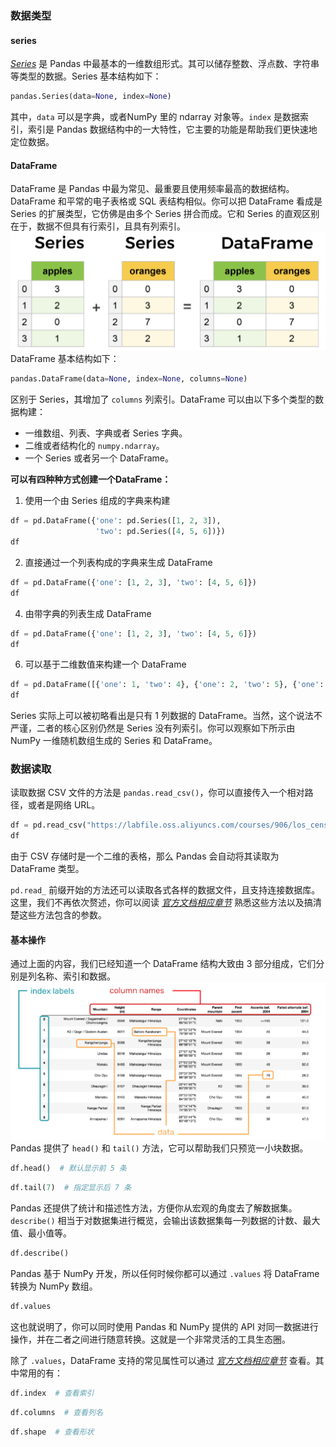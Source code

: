 ### 数据类型
#### series

[_Series_](https://pandas.pydata.org/pandas-docs/stable/reference/api/pandas.Series.html) 是 Pandas 中最基本的一维数组形式。其可以储存整数、浮点数、字符串等类型的数据。Series 基本结构如下：

```python
pandas.Series(data=None, index=None)
```

其中，`data` 可以是字典，或者NumPy 里的 ndarray 对象等。`index` 是数据索引，索引是 Pandas 数据结构中的一大特性，它主要的功能是帮助我们更快速地定位数据。

#### DataFrame

DataFrame 是 Pandas 中最为常见、最重要且使用频率最高的数据结构。DataFrame 和平常的电子表格或 SQL 表结构相似。你可以把 DataFrame 看成是 Series 的扩展类型，它仿佛是由多个 Series 拼合而成。它和 Series 的直观区别在于，数据不但具有行索引，且具有列索引。
![DataFrame示意图](/imgs/2024-05-07/fciX7Tk6GqSC2mY5.png)
DataFrame 基本结构如下：

```python
pandas.DataFrame(data=None, index=None, columns=None)
```

区别于 Series，其增加了 `columns` 列索引。DataFrame 可以由以下多个类型的数据构建：

-   一维数组、列表、字典或者 Series 字典。
-   二维或者结构化的 `numpy.ndarray`。
-   一个 Series 或者另一个 DataFrame。

**可以有四种种方式创建一个DataFrame：**

 1. 使用一个由 Series 组成的字典来构建
```python
df = pd.DataFrame({'one': pd.Series([1, 2, 3]),
                   'two': pd.Series([4, 5, 6])})
df
```
 2. 直接通过一个列表构成的字典来生成 DataFrame
~~~python
df = pd.DataFrame({'one': [1, 2, 3], 'two': [4, 5, 6]})
df
~~~
 4. 由带字典的列表生成 DataFrame
~~~python
df = pd.DataFrame({'one': [1, 2, 3], 'two': [4, 5, 6]}) 
df
~~~
 6. 可以基于二维数值来构建一个 DataFrame
~~~python
df = pd.DataFrame([{'one': 1, 'two': 4}, {'one': 2, 'two': 5}, {'one': 3, 'two': 6}]) 
df
~~~

Series 实际上可以被初略看出是只有 1 列数据的 DataFrame。当然，这个说法不严谨，二者的核心区别仍然是 Series 没有列索引。你可以观察如下所示由 NumPy 一维随机数组生成的 Series 和 DataFrame。





### 数据读取
读取数据 CSV 文件的方法是 `pandas.read_csv()`，你可以直接传入一个相对路径，或者是网络 URL。

```python
df = pd.read_csv("https://labfile.oss.aliyuncs.com/courses/906/los_census.csv")
df
```

由于 CSV 存储时是一个二维的表格，那么 Pandas 会自动将其读取为 DataFrame 类型。

`pd.read_` 前缀开始的方法还可以读取各式各样的数据文件，且支持连接数据库。这里，我们不再依次赘述，你可以阅读 [_官方文档相应章节_](https://pandas.pydata.org/pandas-docs/stable/reference/io.html) 熟悉这些方法以及搞清楚这些方法包含的参数。


#### 基本操作

通过上面的内容，我们已经知道一个 DataFrame 结构大致由 3 部分组成，它们分别是列名称、索引和数据。
![输入图片说明](/imgs/2024-05-07/2IOH1eC0IgwMSCSj.png)
Pandas 提供了 `head()` 和 `tail()` 方法，它可以帮助我们只预览一小块数据。

```python
df.head()  # 默认显示前 5 条
```

```python
df.tail(7)  # 指定显示后 7 条
```

Pandas 还提供了统计和描述性方法，方便你从宏观的角度去了解数据集。`describe()` 相当于对数据集进行概览，会输出该数据集每一列数据的计数、最大值、最小值等。

```python
df.describe()
```

Pandas 基于 NumPy 开发，所以任何时候你都可以通过 `.values` 将 DataFrame 转换为 NumPy 数组。

```python
df.values
```

这也就说明了，你可以同时使用 Pandas 和 NumPy 提供的 API 对同一数据进行操作，并在二者之间进行随意转换。这就是一个非常灵活的工具生态圈。

除了 `.values`，DataFrame 支持的常见属性可以通过 [_官方文档相应章节_](https://pandas.pydata.org/pandas-docs/stable/reference/frame.html#attributes-and-underlying-data) 查看。其中常用的有：

```python
df.index  # 查看索引
```

```python
df.columns  # 查看列名
```

```python
df.shape  # 查看形状
```
<!--stackedit_data:
eyJoaXN0b3J5IjpbLTE2MDMyNDY0ODAsNDk3ODE4ODEwXX0=
-->